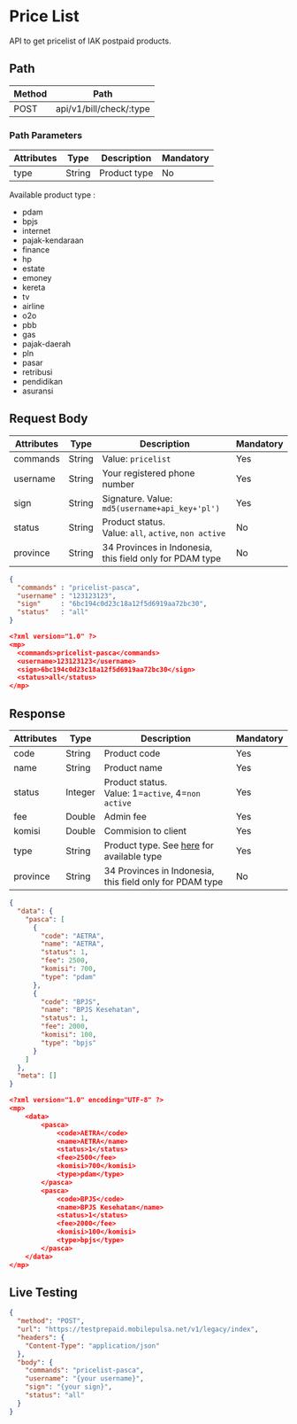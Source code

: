 # Price List

API to get pricelist of IAK postpaid products.

## Path

Method | Path 
---------|----------
 POST | api/v1/bill/check/:type

### Path Parameters

<!-- title: Path Parameters -->
Attributes | Type | Description | Mandatory
---------|----------|---------|----------
 type | String | Product type | No

Available product type : 

  - pdam
  - bpjs
  - internet
  - pajak-kendaraan
  - finance
  - hp
  - estate
  - emoney
  - kereta
  - tv
  - airline
  - o2o
  - pbb
  - gas
  - pajak-daerah
  - pln
  - pasar
  - retribusi
  - pendidikan
  - asuransi

## Request Body

<!-- title: Request Attributes -->
Attributes | Type | Description | Mandatory
---------|----------|---------|----------
commands | String | Value: `pricelist` | Yes
username | String | Your registered phone number | Yes
sign | String | Signature. Value: `md5(username+api_key+'pl')` | Yes
status | String | Product status. <br> Value: `all`, `active`, `non active` | No
province | String | 34 Provinces in Indonesia, this field only for PDAM type | No

<!--
type: tab
title: JSON
-->

```json
{
  "commands" : "pricelist-pasca",
  "username" : "123123123",
  "sign"     : "6bc194c0d23c18a12f5d6919aa72bc30",
  "status"   : "all"
}
```

<!--
type: tab
title: XML
-->

```json
<?xml version="1.0" ?>
<mp>
  <commands>pricelist-pasca</commands>
  <username>123123123</username>
  <sign>6bc194c0d23c18a12f5d6919aa72bc30</sign>
  <status>all</status>
</mp>
```
<!-- type: tab-end -->

## Response

<!-- title: Response Attributes -->
Attributes | Type | Description | Mandatory
---------|----------|---------|----------
 code | String | Product code | Yes
 name | String | Product name | Yes
 status | Integer | Product status. <br> Value: 1=`active`, 4=`non active` | Yes
 fee | Double | Admin fee | Yes
 komisi | Double | Commision to client | Yes
 type | String | Product type. See [here](#path-parameter) for available type | Yes
 province | String | 34 Provinces in Indonesia, this field only for PDAM type | No

<!--
type: tab
title: JSON
-->

```json
{
  "data": {
    "pasca": [
      {
        "code": "AETRA",
        "name": "AETRA",
        "status": 1,
        "fee": 2500,
        "komisi": 700,
        "type": "pdam"
      },
      {
        "code": "BPJS",
        "name": "BPJS Kesehatan",
        "status": 1,
        "fee": 2000,
        "komisi": 100,
        "type": "bpjs"
      }
    ]
  },
  "meta": []
}
```

<!--
type: tab
title: XML
-->

```json
<?xml version="1.0" encoding="UTF-8" ?>
<mp>
	<data>
		<pasca>
			<code>AETRA</code>
			<name>AETRA</name>
			<status>1</status>
			<fee>2500</fee>
			<komisi>700</komisi>
			<type>pdam</type>
		</pasca>
		<pasca>
			<code>BPJS</code>
			<name>BPJS Kesehatan</name>
			<status>1</status>
			<fee>2000</fee>
			<komisi>100</komisi>
			<type>bpjs</type>
		</pasca>
	</data>
</mp>
```
<!-- type: tab-end -->

## Live Testing

```json http
{
  "method": "POST",
  "url": "https://testprepaid.mobilepulsa.net/v1/legacy/index",
  "headers": {
    "Content-Type": "application/json"
  },
  "body": {
    "commands": "pricelist-pasca",
    "username": "{your username}",
    "sign": "{your sign}",
    "status": "all"
  }
}
```